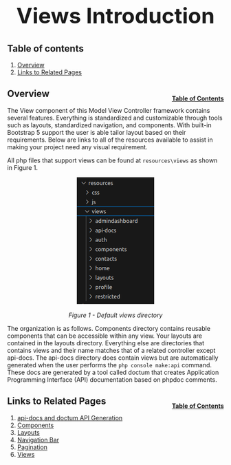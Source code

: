 <h1 style="font-size: 50px; text-align: center;">Views Introduction</h1>

## Table of contents
1. [Overview](#overview)
2. [Links to Related Pages](#related-pages)


## Overview <a id="overview"></a><span style="float: right; font-size: 14px; padding-top: 15px;">[Table of Contents](#table-of-contents)</span>
The View component of this Model View Controller framework contains several features.  Everything is standardized and customizable through tools such as layouts, standardized navigation, and components.  With built-in Bootstrap 5 support the user is able tailor layout based on their requirements.  Below are links to all of the resources available to assist in making your project need any visual requirement.

All php files that support views can be found at ```resources\views``` as shown in Figure 1.

<div style="text-align: center;">
  <img src="assets/views-directory.png" alt="Default views directory">
  <p style="font-style: italic;">Figure 1 - Default views directory</p>
</div>

The organization is as follows.  Components directory contains reusable components that can be accessible within any view.  Your layouts are contained in the layouts directory.  Everything else are directories that contains views and their name matches that of a related controller except api-docs.  The api-docs directory does contain views but are automatically generated when the user performs the ```php console make:api``` command.  These docs are generated by a tool called doctum that creates Application Programming Interface (API) documentation based on phpdoc comments. 

## Links to Related Pages <a id="related-pages"></a><span style="float: right; font-size: 14px; padding-top: 15px;">[Table of Contents](#table-of-contents)</span>
1. [api-docs and doctum API Generation](doctum)
2. [Components](components)
3. [Layouts](layouts)
4. [Navigation Bar](nav_bar)
5. [Pagination](pagination)
6. [Views](views)